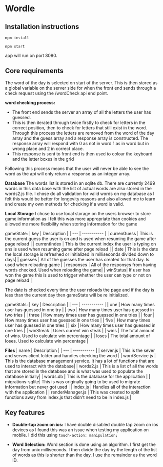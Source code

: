 # Wordle

## Installation instructions

```shell
npm install
```

```shell
npm start
```

app will run on port 8080.

## Core requirements

The word of the day is selected on start of the server. This is then stored as a global variable on the server side for when the front end sends through a check request using the /wordCheck api end point.

**word checking process:**

- The front end sends the server an array of all the letters the user has guessed.
- This is then iterated through twice firstly to check for letters in the correct position, then to check for letters that still exist in the word. Through this process the letters are removed from the word of the day array and the guess array and a response array is constructed. The response array will respond with 0 as not in word 1 as in word but in wrong place and 2 in correct place.
- This response is sent to front end is then used to colour the keyboard and the letter boxes in the grid

Following this process means that the user will never be able to see the word as the api will only return a response as an integer array.

**Database**
The words list is stored in an sqlite db. There are currently 2499 words in this data base with the list of actual words are also stored in the words2.js file. I chose do all validation for valid words on my database as I felt this would be better for longevity reasons and also allowed me to learn and create my own methods for checking if a word is valid.

**Local Storage**
I chose to use local storage on the users browser to store game information as I felt this was more appropriate than cookies and allowed me more flexibility when storing information for the game

gameState:
| key | Description |
| --- | ----------- |
| currenGuess | This is the current guess the user is on and is used when resuming the game after page reload |
| currentIndex | This is the current index the user is typing on ans is used when resuming game after page reload |
| date | This is the date the local storage is refreshed or initialized in milliseconds divided down to days|
| guesses | All of the guesses the user has created for that day. Is used when reloading game |
| responses | All of the responses from having words checked. Used when reloading the game|
| winStatus| If user has won the game this is used to trigger whether the user can type or not on page reload |

The date is checked every time the user reloads the page and if the day is less than the current day then gameState will be re initialized.

gameStats:
| key | Description |
| --- | ----------- |
| one | How many times user has guessed in one try |
| two | How many times user has guessed in two tries |
| three | How many times user has guessed in one tries |
| four | How many times user has guessed in one tries |
| five | How many times user has guessed in one tries |
| six | How many times user has guessed in one tries |
| winStreak | Users current win steak |
| wins | The total amount of wins. Used to calculate win percentage |
| loses | The total amount of loses. Used to calculate win percentage |

**Files**
| name | Description |
| --- | ----------- |
| server.js | This is the sever and serves client folder and handles checking the word |
| wordService.js | This is the database management service. It has a lot of functions that are used to interact with the database|
| words2.js | This is a list of all the words that are stored in the database and is what was used to populate the database initially|
| words.db | This is the database for the application |
| migrations-sqlite| This is was originally going to be used to migrate information but never got used |
| index.js | Handles all of the interaction with the application |
| renderManager.js | This was created to split functions away from index.js that didn't need to be in index.js |

## Key features

- **Double-tap zoom on ios:** I have double disabled double tap zoom on ios devices as I found this was an issue when testing my application on mobile. I did this using `touch-action: manipulation;`

- **Word Selection:** Word section is done using an algorithm. I first get the day from unix milliseconds. I then divide the day by the length of the list of words as this is shorter than the day. I use the remainder as the word ID.